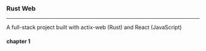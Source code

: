 ### Rust Web
---
A full-stack project built with actix-web (Rust) and React (JavaScript)

#### chapter 1
